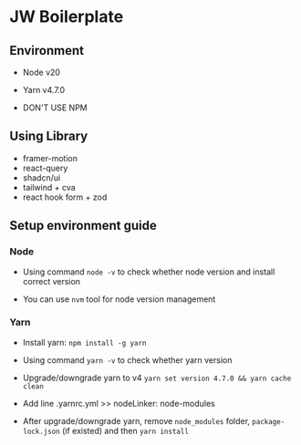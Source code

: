 # JW Boilerplate

## Environment

-   Node v20

-   Yarn v4.7.0

-   DON'T USE NPM

## Using Library

-   framer-motion
-   react-query
-   shadcn/ui
-   tailwind + cva
-   react hook form + zod

## Setup environment guide

### Node

-   Using command `node -v` to check whether node version and install correct version

-   You can use `nvm` tool for node version management

### Yarn

-   Install yarn: `npm install -g yarn`

-   Using command `yarn -v` to check whether yarn version

-   Upgrade/downgrade yarn to v4 `yarn set version 4.7.0 && yarn cache clean`

-   Add line .yarnrc.yml >> nodeLinker: node-modules 

-   After upgrade/downgrade yarn, remove `node_modules` folder, `package-lock.json` (if existed) and then `yarn install`